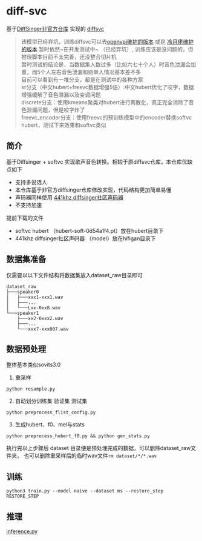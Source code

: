 # diff-svc
基于[DiffSinger非官方仓库](https://github.com/keonlee9420/DiffSinger) 实现的 [diffsvc](https://github.com/prophesier/diff-svc)

> 该模型已经弃坑，训练diffsvc可以去[openvpi维护的版本](https://github.com/openvpi/diff-svc) 或是 [冷月佬维护的版本](https://github.com/fishaudio/fish-diffusion)
> 暂时依然~在开发测试中~ （已经弃坑）, 训练应该是没问题的，但推理脚本目前不太完善，还没整合切片机\
> 暂时测试的结论是，当数据集人数过多（比如六七十个人）时音色泄漏会加重，而5个人左右音色泄漏和则单人情况基本差不多\
> 目前可以看到有一堆分支，都是在测试中的各种方案 \
> sr分支（中文hubert+freevc数据增强5倍）:中文hubert优化了咬字，数据增强缓解了音色泄漏以及变调问题 \
> discrete分支：使用kmeans聚类对hubert进行离散化，真正完全消除了音色泄漏问题，但是咬字炸了 \
> freevc_encoder分支：使用freevc的预训练模型中的encoder替换softvc hubert，测试下来效果和softvc类似

## 简介
基于Diffsinger + softvc 实现歌声音色转换。相较于原diffsvc仓库，本仓库优缺点如下
+ 支持多说话人
+ 本仓库基于非官方diffsinger仓库修改实现，代码结构更加简单易懂
+ 声码器同样使用 [441khz diffsinger社区声码器](https://openvpi.github.io/vocoders/)
+ 不支持加速

提前下载的文件
+ softvc hubert （hubert-soft-0d54a1f4.pt）放在hubert目录下
+ 441khz diffsinger社区声码器 （model）放在hifigan目录下
## 数据集准备
仅需要以以下文件结构将数据集放入dataset_raw目录即可
```shell
dataset_raw
├───speaker0
│   ├───xxx1-xxx1.wav
│   ├───...
│   └───Lxx-0xx8.wav
└───speaker1
    ├───xx2-0xxx2.wav
    ├───...
    └───xxx7-xxx007.wav
```

## 数据预处理
整体基本类似sovits3.0
1. 重采样
```shell
python resample.py
 ```
2. 自动划分训练集 验证集 测试集
```shell
python preprocess_flist_config.py
```
3. 生成hubert、f0、mel与stats
```shell
python preprocess_hubert_f0.py && python gen_stats.py
```

执行完以上步骤后 dataset 目录便是预处理完成的数据，可以删除dataset_raw文件夹，
也可以删除重采样后的临时wav文件`rm dataset/*/*.wav`

## 训练
```shell
python3 train.py --model naive --dataset ms --restore_step RESTORE_STEP 
```

## 推理
[inference.py](inference.py)
